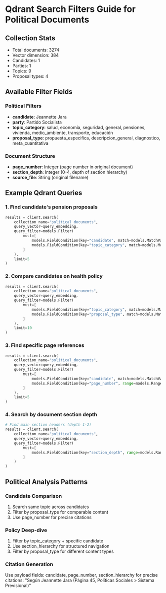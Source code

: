 # Qdrant Search Filters Guide for Political Documents

## Collection Stats
- Total documents: 3274
- Vector dimension: 384
- Candidates: 1
- Parties: 1  
- Topics: 9
- Proposal types: 4

## Available Filter Fields

### Political Filters
- **candidate**: Jeannette Jara
- **party**: Partido Socialista
- **topic_category**: salud, economía, seguridad, general, pensiones, vivienda, medio_ambiente, transporte, educación
- **proposal_type**: propuesta_especifica, descripcion_general, diagnostico, meta_cuantitativa

### Document Structure
- **page_number**: Integer (page number in original document)
- **section_depth**: Integer (0-4, depth of section hierarchy)
- **source_file**: String (original filename)

## Example Qdrant Queries

### 1. Find candidate's pension proposals
```python
results = client.search(
    collection_name="political_documents",
    query_vector=query_embedding,
    query_filter=models.Filter(
        must=[
            models.FieldCondition(key="candidate", match=models.MatchValue(value="Jeannette Jara")),
            models.FieldCondition(key="topic_category", match=models.MatchValue(value="pensiones"))
        ]
    ),
    limit=5
)
```

### 2. Compare candidates on health policy
```python
results = client.search(
    collection_name="political_documents", 
    query_vector=query_embedding,
    query_filter=models.Filter(
        must=[
            models.FieldCondition(key="topic_category", match=models.MatchValue(value="salud")),
            models.FieldCondition(key="proposal_type", match=models.MatchValue(value="propuesta_especifica"))
        ]
    ),
    limit=10
)
```

### 3. Find specific page references
```python
results = client.search(
    collection_name="political_documents",
    query_vector=query_embedding, 
    query_filter=models.Filter(
        must=[
            models.FieldCondition(key="candidate", match=models.MatchValue(value="Jeannette Jara")),
            models.FieldCondition(key="page_number", range=models.Range(gte=10, lte=20))
        ]
    ),
    limit=5
)
```

### 4. Search by document section depth
```python
# Find main section headers (depth 1-2)
results = client.search(
    collection_name="political_documents",
    query_vector=query_embedding,
    query_filter=models.Filter(
        must=[
            models.FieldCondition(key="section_depth", range=models.Range(gte=1, lte=2))
        ]
    )
)
```

## Political Analysis Patterns

### Candidate Comparison
1. Search same topic across candidates
2. Filter by proposal_type for comparable content
3. Use page_number for precise citations

### Policy Deep-dive  
1. Filter by topic_category + specific candidate
2. Use section_hierarchy for structured navigation
3. Filter by proposal_type for different content types

### Citation Generation
Use payload fields: candidate, page_number, section_hierarchy for precise citations:
"Según Jeannette Jara (Página 45, Políticas Sociales > Sistema Previsional)"

